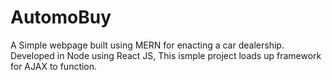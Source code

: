 # AutomoBuy
A Simple webpage built using MERN for enacting a car dealership.
Developed in Node using React JS, This ismple project loads up framework for AJAX to function.
